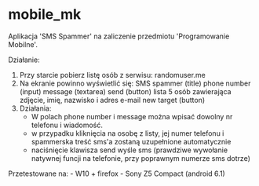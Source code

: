 # mobile_mk
Aplikacja 'SMS Spammer' na zaliczenie przedmiotu 'Programowanie Mobilne'.

Działanie:
1. Przy starcie pobierz listę osób z serwisu: randomuser.me
2. Na ekranie powinno wyświetlić się:
   SMS spammer (title)
   phone number (input)
   message (textarea)
   send (button)
   lista 5 osób zawierająca zdjęcie, imię, nazwisko i adres e-mail
   new target (button)
3. Działania:
   - W polach phone number i message można wpisać dowolny nr telefonu i wiadomość.
   - w przypadku kliknięcia na osobę z listy, jej numer telefonu i spammerska treść sms'a zostaną uzupełnione automatycznie
   - naciśnięcie klawisza send wyśle sms (prawdziwe wywołanie natywnej funcji na telefonie, przy poprawnym numerze sms dotrze)

Przetestowane na:
    - W10 + firefox
    - Sony Z5 Compact (android 6.1)
